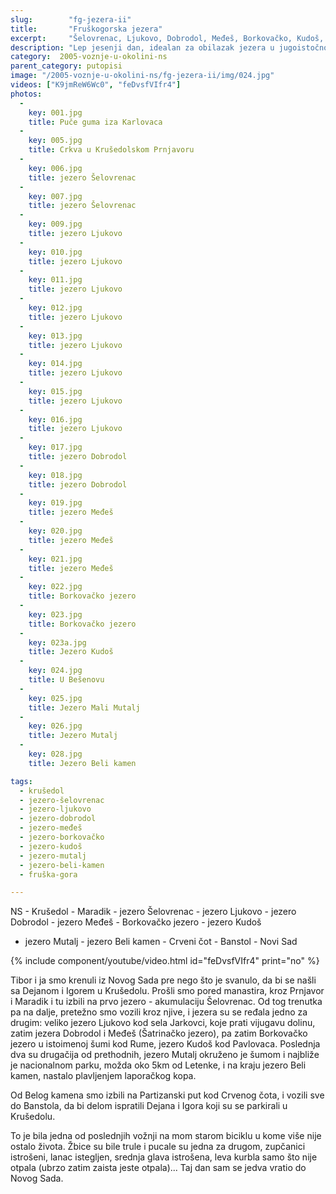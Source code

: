 ```yaml
---
slug:        "fg-jezera-ii"
title:       "Fruškogorska jezera"
excerpt:     "Šelovrenac, Ljukovo, Dobrodol, Međeš, Borkovačko, Kudoš, Mali Mutalj, Mutalj, Beli kamen"
description: "Lep jesenji dan, idealan za obilazak jezera u jugoistočnom podnožju fruške gore. Obišli smo jezera Šelovrenac, Ljukovo, Dobrodol, Međeš, Borkovačko, Kudoš, Mali Mutalj, Mutalj i Beli kamen"
category:  2005-voznje-u-okolini-ns
parent_category: putopisi
image: "/2005-voznje-u-okolini-ns/fg-jezera-ii/img/024.jpg"
videos: ["K9jmReW6Wc0", "feDvsfVIfr4"]  
photos:
  -
    key: 001.jpg
    title: Puče guma iza Karlovaca
  -
    key: 005.jpg
    title: Crkva u Krušedolskom Prnjavoru
  -
    key: 006.jpg
    title: jezero Šelovrenac
  -
    key: 007.jpg
    title: jezero Šelovrenac
  -
    key: 009.jpg
    title: jezero Ljukovo
  -
    key: 010.jpg
    title: jezero Ljukovo
  -
    key: 011.jpg
    title: jezero Ljukovo
  -
    key: 012.jpg
    title: jezero Ljukovo
  -
    key: 013.jpg
    title: jezero Ljukovo
  -
    key: 014.jpg
    title: jezero Ljukovo
  -
    key: 015.jpg
    title: jezero Ljukovo
  -
    key: 016.jpg
    title: jezero Ljukovo
  -
    key: 017.jpg
    title: jezero Dobrodol
  -
    key: 018.jpg
    title: jezero Dobrodol
  -
    key: 019.jpg
    title: jezero Međeš
  -
    key: 020.jpg
    title: jezero Međeš
  -
    key: 021.jpg
    title: jezero Međeš
  -
    key: 022.jpg
    title: Borkovačko jezero
  -
    key: 023.jpg
    title: Borkovačko jezero
  -
    key: 023a.jpg
    title: Jezero Kudoš
  -
    key: 024.jpg
    title: U Bešenovu
  -
    key: 025.jpg
    title: Jezero Mali Mutalj
  -
    key: 026.jpg
    title: Jezero Mutalj
  -
    key: 028.jpg
    title: Jezero Beli kamen

tags:
  - krušedol
  - jezero-šelovrenac
  - jezero-ljukovo
  - jezero-dobrodol
  - jezero-međeš
  - jezero-borkovačko
  - jezero-kudoš
  - jezero-mutalj
  - jezero-beli-kamen
  - fruška-gora

---
```


NS - Krušedol - Maradik - jezero Šelovrenac - jezero Ljukovo - jezero Dobrodol - jezero Međeš - Borkovačko jezero - jezero Kudoš
- jezero Mutalj - jezero Beli kamen - Crveni čot - Banstol - Novi Sad

{% include component/youtube/video.html id="feDvsfVIfr4" print="no" %}

Tibor i ja smo krenuli iz Novog Sada pre nego što je svanulo, da bi se našli sa Dejanom i Igorem u Krušedolu. Prošli smo
pored manastira, kroz Prnjavor i Maradik i tu izbili na prvo jezero - akumulaciju Šelovrenac. Od tog trenutka pa na dalje,
pretežno smo vozili kroz njive, i jezera su se ređala jedno za drugim: veliko jezero Ljukovo kod sela Jarkovci, koje prati
vijugavu dolinu, zatim jezera Dobrodol i Međeš (Šatrinačko jezero), pa zatim Borkovačko jezero u istoimenoj šumi kod Rume,
jezero Kudoš kod Pavlovaca. Poslednja dva su drugačija od prethodnih, jezero Mutalj okruženo je šumom i najbliže je nacionalnom
parku, možda oko 5km od Letenke, i na kraju jezero Beli kamen, nastalo plavljenjem laporačkog kopa.

Od Belog kamena smo izbili na Partizanski put kod Crvenog čota, i vozili sve do Banstola, da bi delom ispratili Dejana i 
Igora koji su se parkirali u Krušedolu.

To je bila jedna od poslednjih vožnji na mom starom biciklu u kome više nije ostalo života. Žbice su bile trule i pucale su
jedna za drugom, zupčanici istrošeni, lanac istegljen, srednja glava istrošena, leva kurbla samo što nije otpala (ubrzo zatim 
zaista jeste otpala)... Taj dan sam se jedva vratio do Novog Sada.